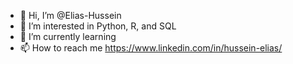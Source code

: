 - 👋 Hi, I’m @Elias-Hussein
- 👀 I’m interested in Python, R, and SQL
- 🌱 I’m currently learning 
- 📫 How to reach me https://www.linkedin.com/in/hussein-elias/

<!---
Elias-Hussein/Elias-Hussein is a ✨ special ✨ repository because its `README.md` (this file) appears on your GitHub profile.
You can click the Preview link to take a look at your changes.
--->
